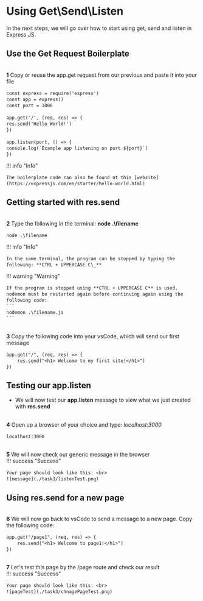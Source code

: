 # Using Get\Send\Listen

In the next steps, we will go over how to start using get, send and listen in Express JS.

## Use the Get Request Boilerplate

<br>**1** Copy or reuse the app.get request from our previous and paste it into your file<br>

```
const express = require('express')
const app = express()
const port = 3000

app.get('/', (req, res) => {
res.send('Hello World!')
})

app.listen(port, () => {
console.log(`Example app listening on port ${port}`)
})
```

!!! info "Info"

    The boilerplate code can also be found at this [website](https://expressjs.com/en/starter/hello-world.html)

## Getting started with res.send

<br>**2** Type the following in the terminal: **node .\filename**<br>

```
node .\filename
```

!!! info "Info"

    In the same terminal, the program can be stopped by typing the following: **CTRL + UPPERCASE C\_**

!!! warning "Warning"

    If the program is stopped using **CTRL + UPPERCASE C** is used, nodemon must be restarted again before continuing again using the following code:
    ```
    nodemon .\filename.js
    ```

<br>**3** Copy the following code into your vsCode, which will send our first message<br>

```
app.get("/", (req, res) => {
    res.send("<h1> Welcome to my first site!</h1>")
})
```

## Testing our app.listen

- We will now test our **app.listen** message to view what we just created with **res.send**

<br>**4** Open up a browser of your choice and type: _localhost:3000_<br>

```
localhost:3000
```

<br>**5** We will now check our generic message in the browser<br>
!!! success "Success"

    Your page should look like this: <br>
    ![message](./task3/listenTest.png)

## Using res.send for a new page

<br>**6** We will now go back to vsCode to send a message to a new page. Copy the following code:<br>

```
app.get("/page1", (req, res) => {
    res.send("<h1> Welcome to page1!</h1>")
})
```

<br>**7** Let's test this page by the /page route and check our result <br>
!!! success "Success"

    Your page should look like this: <br>
    ![pageTest](./task3/chnagePageTest.png)
